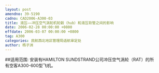 ```yaml
---
layout: post
amendno: 39-5190
cadno: CAD2006-A300-03
title: 液压——冲压空气涡轮机轮毂（hub）和液压软管之间的影响
date: 2006-02-28 00:00:00 +0800
effdate: 2006-03-07 00:00:00 +0800
tag: A300
categories: 民航西北地区管理局适航审定处
author: 杨子洲
---
```


##适用范围:
安装有HAMILTON SUNDSTRAND公司冲压空气涡轮（RAT）的所有空客A300-600型飞机。


